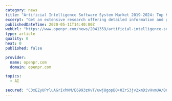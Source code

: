 ```yaml
---
category: news
title: "Artificial Intelligence Software System Market 2019-2024: Top Key Players Dominated Like Google , Baidu , Microsoft , SAP , Intel and More"
excerpt: "Get an extensive research offering detailed information and growth outlook of the global Artificial Intelligence Software System Market in the recent research report added by Big Market Research This report is a professional and comprehensive research formulated by taking into"
publishedDateTime: 2020-05-11T14:40:00Z
webUrl: "https://www.openpr.com/news/2041359/artificial-intelligence-software-system-market-2019-2024-top"
type: article
quality: 0
heat: 0
published: false

provider:
  name: openpr.com
  domain: openpr.com

topics:
  - AI

secured: "C3xEZyUPrluAGrIxhNM/E6993zKvT/uwj8gopB0+0ZrS3jv2xmDivHvmUA/B6/q0aK3tfS4BIAAjJ8CW8Uy8qMNjEsCOZrYIov1eB2vxrmqvh1bOBId63TU3nVBIGic74bkxeOm39rD0DlICIY2GHvdl8GN3OhO8TLl9A9LofY3E15FuPysMgqLC1RXC2HoRpkIpIcBizrUljmYGbAK6mPgACuJlThiYaAfzBIluDBrZ5qbyxLEhIDW6t+kmKNIY2sQnQud6bj7P22Fj15uxocSYBVdBKF21fk8AO+nfTwQHoyKk5VTmBXCtIhe2uAKmElPBfVmgeTNdWzwrvAFqZGxQnSXRpnkBerwRn3c4z0YzFp/ox7PfdKyDJvfQv/Mjx7/VDh657kBVgS6njs82djwbkrPBTo9bcfSPpcMouiLS0EEkc6LkQpVdtvnK3omcUd1LPKt5P75V6ETCRzdpV2RgLBZaO7JIg8oL5ub2HA4=;FrA0pvG0lbeKaY/zOTjBcg=="
---
```


